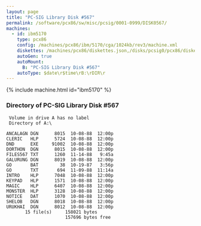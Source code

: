 ```yaml
---
layout: page
title: "PC-SIG Library Disk #567"
permalink: /software/pcx86/sw/misc/pcsig/0001-0999/DISK0567/
machines:
  - id: ibm5170
    type: pcx86
    config: /machines/pcx86/ibm/5170/cga/1024kb/rev3/machine.xml
    diskettes: /machines/pcx86/diskettes.json,/disks/pcsig0/pcx86/diskettes.json
    autoGen: true
    autoMount:
      B: "PC-SIG Library Disk #567"
    autoType: $date\r$time\rB:\rDIR\r
---
```


{% include machine.html id="ibm5170" %}

### Directory of PC-SIG Library Disk #567

     Volume in drive A has no label
     Directory of A:\

    ANCALAGN DGN      8015  10-08-88  12:00p
    CLERIC   HLP      5724  10-08-88  12:00p
    DND      EXE     91002  10-08-88  12:00p
    DORTHON  DGN      8015  10-08-88  12:00p
    FILES567 TXT      1260  11-14-88   9:45a
    GALURUNG DGN      8019  10-08-88  12:00p
    GO       BAT        38  10-19-87   3:56p
    GO       TXT       694  11-09-88  11:14a
    INTRO    HLP      7048  10-08-88  12:00p
    KEYPAD   HLP      1571  10-08-88  12:00p
    MAGIC    HLP      6407  10-08-88  12:00p
    MONSTER  HLP      3128  10-08-88  12:00p
    NOTICE   DAT      1070  10-08-88  12:00p
    SHELOB   DGN      8018  10-08-88  12:00p
    URUKHAI  DGN      8012  10-08-88  12:00p
           15 file(s)     158021 bytes
                          157696 bytes free
